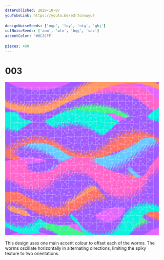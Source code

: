 ```yaml
---
datePublished: 2020-10-07
youTubeLink: https://youtu.be/e3rtonnwyu4

designNoiseSeeds: ['nqp', 'luy', 'ntg', 'ghj']
cutNoiseSeeds: ['aum', 'wln', 'bqg', 'sac']
accentColor: '#8C2CFF'

pieces: 400
---
```


# 003

![canvas](result/003_nqp-luy-ntg-ghj_aum-wln-bqg-sac.png?raw=true)

This design uses one main accent colour to offset each of the worms. The worms oscillate horizontally in alternating directions, limiting the spiky texture to two orientations.
